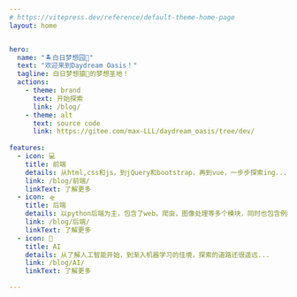 ```yaml
---
# https://vitepress.dev/reference/default-theme-home-page
layout: home


hero:
  name: "🏝️白日梦想园🏡"
  text: "欢迎来到Daydream Oasis！"
  tagline: 白日梦想猿🦍的梦想圣地！
  actions:
    - theme: brand
      text: 开始探索
      link: /blog/
    - theme: alt
      text: source code
      link: https://gitee.com/max-LLL/daydream_oasis/tree/dev/
  
features:
  - icon: 💻
    title: 前端
    details: 从html,css和js，到jQuery和bootstrap，再到vue，一步步探索ing...
    link: /blog/前端/
    linkText: 了解更多
  - icon: 🛸️
    title: 后端
    details: 以python后端为主，包含了web，爬虫，图像处理等多个模块，同时也包含例如golang，c++等其他编程语言。
    link: /blog/后端/
    linkText: 了解更多
  - icon: 🤖
    title: AI
    details: 从了解人工智能开始，到渐入机器学习的佳境，探索的道路还很遥远...
    link: /blog/AI/
    linkText: 了解更多

---
```


<script setup>
  localStorage.removeItem('page')
</script>

